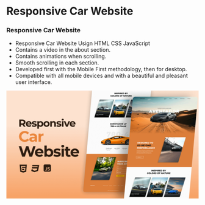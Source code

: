 # Responsive Car Website
### Responsive Car Website

- Responsive Car Website Usign HTML CSS JavaScript
- Contains a video in the about section.
- Contains animations when scrolling.
- Smooth scrolling in each section.
- Developed first with the Mobile First methodology, then for desktop.
- Compatible with all mobile devices and with a beautiful and pleasant user interface.


![preview img](/preview.png)
